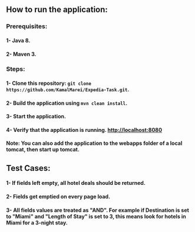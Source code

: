 ## How to run the application:

### Prerequisites:

#### 1- Java 8.
#### 2- Maven 3.

### Steps:

#### 1- Clone this repository: `git clone https://github.com/KamalMarei/Expedia-Task.git`.
#### 2- Build the application using `mvn clean install`.
#### 3- Start the application.
#### 4- Verify that the application is running. [http://localhost:8080](http://localhost:8080)

#### Note: You can also add the application to the webapps folder of a local tomcat, then start up tomcat.


## Test Cases:

#### 1- If fields left empty, all hotel deals should be returned.
#### 2- Fields get emptied on every page load.
#### 3- All fields values are treated as "AND". For example if Destination is set to "Miami" and "Length of Stay" is set to 3, this means look for hotels in Miami for a 3-night stay.
